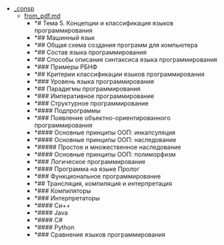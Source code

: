 - <a href = "E:\Node_projects\Node_Way\NBase\_Md\_Index\_TGUniversitet\I_kurs\__DONE\Методы_решения_проблем_в_информатике_pdf\5. Концепции_и_классификации_языков_программирования\_consp\cat._consp\dir._consp.md">_consp</a>
    - <a href = "E:\Node_projects\Node_Way\NBase\_Md\_Index\_TGUniversitet\I_kurs\__DONE\Методы_решения_проблем_в_информатике_pdf\5. Концепции_и_классификации_языков_программирования\_consp\from_pdf.md">from_pdf.md</a>
        - *# Тема 5. Концепции и классификация языков программирования
        - *## Машинный язык
        - *## Общая схема создания программ для компьютера
        - *## Состав языка программирования
        - *## Способы описания синтаксиса языка программирования
        - *### Примеры РБНФ
        - *## Критерии классификации языков программирования
        - *### Уровень языка программирования
        - *## Парадигмы программирования
        - *### Императивное программирование
        - *### Структурное программирование
        - *#### Подпрограммы
        - *### Появление объектно-ориентированного программирования
        - *#### Основные принципы ООП: инкапсуляция
        - *#### Основные принципы ООП: наследование
        - *##### Простое и множественное наследование
        - *#### Основные принципы ООП: полиморфизм
        - *### Логическое программирование
        - *#### Программа на языке Пролог
        - *### Функциональное программирование
        - *## Трансляция, компиляция и интерпретация 
        - *### Компиляторы
        - *### Интерпретаторы
        - *#### Си++
        - *#### Java
        - *#### C#
        - *#### Python
        - *### Сравнение языков программирования
